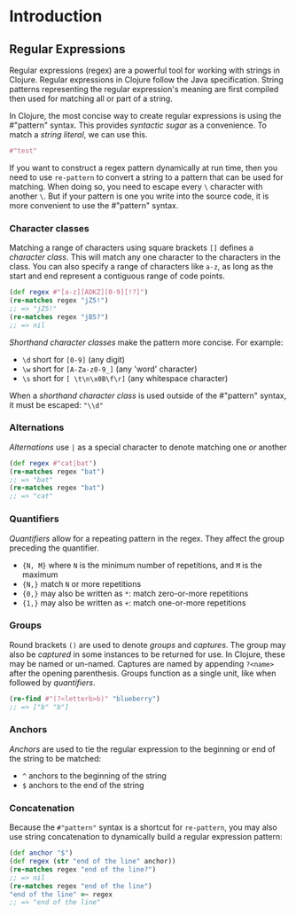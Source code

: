 # Introduction

## Regular Expressions

Regular expressions (regex) are a powerful tool for working with strings in Clojure. Regular expressions in Clojure follow the Java specification. String patterns representing the regular expression's meaning are first compiled then used for matching all or part of a string.

In Clojure, the most concise way to create regular expressions is using the #"pattern" syntax. This provides _syntactic sugar_ as a convenience. To match a _string literal_, we can use this.

```clojure
#"test"
```

If you want to construct a regex pattern dynamically at run time, then you need to use `re-pattern` to convert a string to a pattern that can be used for matching. When doing so, you need to escape every `\` character with another `\`. But if your pattern is one you write into the source code, it is more convenient to use the #"pattern" syntax.

### Character classes

Matching a range of characters using square brackets `[]` defines a _character class_. This will match any one character to the characters in the class. You can also specify a range of characters like `a-z`, as long as the start and end represent a contiguous range of code points.

```clojure
(def regex #"[a-z][ADKZ][0-9][!?]")
(re-matches regex "jZ5!")
;; => "jZ5!"
(re-matches regex "jB5?")
;; => nil
```

_Shorthand character classes_ make the pattern more concise. For example:

- `\d` short for `[0-9]` (any digit)
- `\w` short for `[A-Za-z0-9_]` (any 'word' character)
- `\s` short for `[ \t\n\x0B\f\r]` (any whitespace character)

When a _shorthand character class_ is used outside of the #"pattern" syntax, it must be escaped: `"\\d"`

### Alternations

_Alternations_ use `|` as a special character to denote matching one _or_ another

```clojure
(def regex #"cat|bat")
(re-matches regex "bat")
;; => "bat"
(re-matches regex "bat")
;; => "cat"
```

### Quantifiers

_Quantifiers_ allow for a repeating pattern in the regex. They affect the group preceding the quantifier.

- `{N, M}` where `N` is the minimum number of repetitions, and `M` is the maximum
- `{N,}` match `N` or more repetitions
- `{0,}` may also be written as `*`: match zero-or-more repetitions
- `{1,}` may also be written as `+`: match one-or-more repetitions

### Groups

Round brackets `()` are used to denote _groups_ and _captures_. The group may also be _captured_ in some instances to be returned for use. In Clojure, these may be named or un-named. Captures are named by appending `?<name>` after the opening parenthesis. Groups function as a single unit, like when followed by _quantifiers_.

```clojure
(re-find #"(?<letterb>b)" "blueberry")
;; => ["b" "b"]
```

### Anchors

_Anchors_ are used to tie the regular expression to the beginning or end of the string to be matched:

- `^` anchors to the beginning of the string
- `$` anchors to the end of the string

### Concatenation

Because the `#"pattern"` syntax is a shortcut for `re-pattern`, you may also use string concatenation to dynamically build a regular expression pattern:

```clojure
(def anchor "$")
(def regex (str "end of the line" anchor))
(re-matches regex "end of the line?")
;; => nil
(re-matches regex "end of the line")
"end of the line" =~ regex
;; => "end of the line"
```